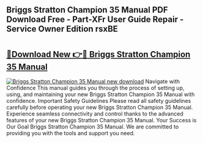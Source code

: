 ## Briggs Stratton Champion 35 Manual PDF Download Free - Part-XFr User Guide Repair - Service Owner Edition rsxBE

# <h2><a href="http://bc97071.oget.top/?id=Briggs+Stratton+Champion+35+Manual">🔗Download New 👉🔴 Briggs Stratton Champion 35 Manual</a></h2>

[![Briggs Stratton Champion 35 Manual new download](https://i.imgur.com/5g1atiW.png)](http://bc97071.oget.top/?id=Briggs+Stratton+Champion+35+Manual)
Navigate with Confidence This manual guides you through the process of setting up, using, and maintaining your new Briggs Stratton Champion 35 Manual with confidence. Important Safety Guidelines Please read all safety guidelines carefully before operating your new Briggs Stratton Champion 35 Manual. Experience seamless connectivity and control thanks to the advanced features of your new Briggs Stratton Champion 35 Manual. Your Success is Our Goal Briggs Stratton Champion 35 Manual. We are committed to providing you with the tools and support you need.
